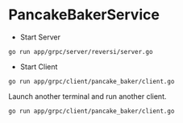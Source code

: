 # PancakeBakerService

- Start Server

```
go run app/grpc/server/reversi/server.go
```

- Start Client

```
go run app/grpc/client/pancake_baker/client.go
```

Launch another terminal and run another client.

```
go run app/grpc/client/pancake_baker/client.go
```
